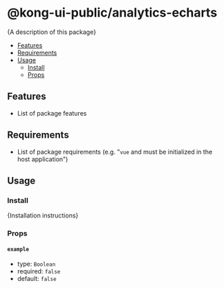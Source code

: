 # @kong-ui-public/analytics-echarts

{A description of this package}

- [Features](#features)
- [Requirements](#requirements)
- [Usage](#usage)
  - [Install](#install)
  - [Props](#props)

## Features

- List of package features

## Requirements

- List of package requirements (e.g. "`vue` and must be initialized in the host application")

## Usage

### Install

{Installation instructions}

### Props

#### `example`

- type: `Boolean`
- required: `false`
- default: `false`
